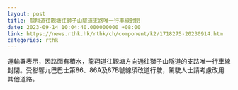 ```yaml
---
layout: post
title: 龍翔道往觀塘往獅子山隧道支路唯一行車線封閉
date: 2023-09-14 10:04:40.000000000 +08:00
link: https://news.rthk.hk/rthk/ch/component/k2/1718275-20230914.htm
categories: rthk
---
```


運輸署表示，因路面有積水，龍翔道往觀塘方向通往獅子山隧道的支路唯一行車線封閉。受影響九巴巴士第86、86A及87B號線須改道行駛，駕駛人士請考慮改用其他道路。
